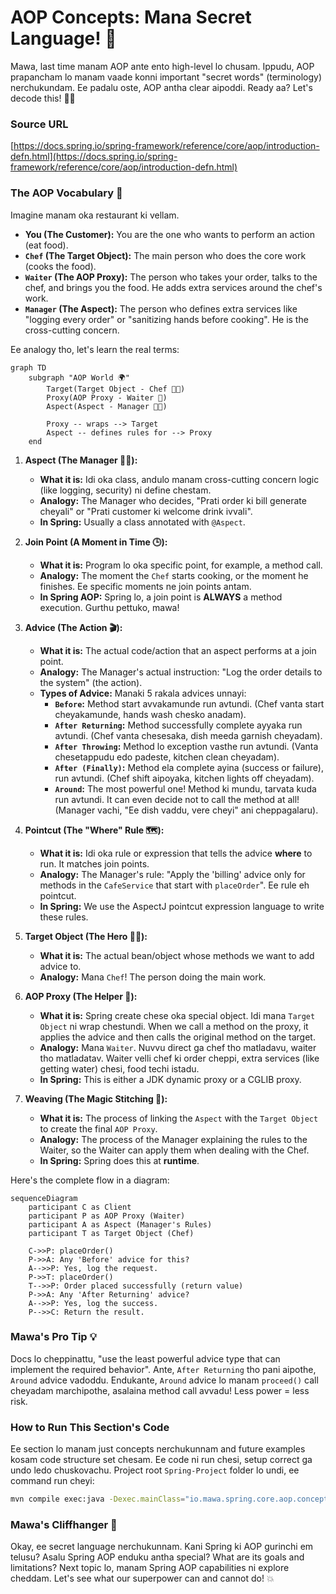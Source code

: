 # AOP Concepts: Mana Secret Language! 🤫

Mawa, last time manam AOP ante ento high-level lo chusam. Ippudu, AOP prapancham lo manam vaade konni important "secret words" (terminology) nerchukundam. Ee padalu oste, AOP antha clear aipoddi. Ready aa? Let's decode this! 🕵️‍♂️

### Source URL
[https://docs.spring.io/spring-framework/reference/core/aop/introduction-defn.html](https://docs.spring.io/spring-framework/reference/core/aop/introduction-defn.html)

### The AOP Vocabulary 📖

Imagine manam oka restaurant ki vellam.
-   **You (The Customer):** You are the one who wants to perform an action (eat food).
-   **`Chef` (The Target Object):** The main person who does the core work (cooks the food).
-   **`Waiter` (The AOP Proxy):** The person who takes your order, talks to the chef, and brings you the food. He adds extra services around the chef's work.
-   **`Manager` (The Aspect):** The person who defines extra services like "logging every order" or "sanitizing hands before cooking". He is the cross-cutting concern.

Ee analogy tho, let's learn the real terms:

```mermaid
graph TD
    subgraph "AOP World 🌍"
        Target(Target Object - Chef 👨‍🍳)
        Proxy(AOP Proxy - Waiter 🤵)
        Aspect(Aspect - Manager 🧑‍💼)

        Proxy -- wraps --> Target
        Aspect -- defines rules for --> Proxy
    end
```

1.  **Aspect (The Manager 🧑‍💼):**
    *   **What it is:** Idi oka class, andulo manam cross-cutting concern logic (like logging, security) ni define chestam.
    *   **Analogy:** The Manager who decides, "Prati order ki bill generate cheyali" or "Prati customer ki welcome drink ivvali".
    *   **In Spring:** Usually a class annotated with `@Aspect`.

2.  **Join Point (A Moment in Time 🕒):**
    *   **What it is:** Program lo oka specific point, for example, a method call.
    *   **Analogy:** The moment the `Chef` starts cooking, or the moment he finishes. Ee specific moments ne join points antam.
    *   **In Spring AOP:** Spring lo, a join point is **ALWAYS** a method execution. Gurthu pettuko, mawa!

3.  **Advice (The Action 🎬):**
    *   **What it is:** The actual code/action that an aspect performs at a join point.
    *   **Analogy:** The Manager's actual instruction: "Log the order details to the system" (the action).
    *   **Types of Advice:** Manaki 5 rakala advices unnayi:
        *   **`Before`:** Method start avvakamunde run avtundi. (Chef vanta start cheyakamunde, hands wash chesko anadam).
        *   **`After Returning`:** Method successfully complete ayyaka run avtundi. (Chef vanta chesesaka, dish meeda garnish cheyadam).
        *   **`After Throwing`:** Method lo exception vasthe run avtundi. (Vanta chesetappudu edo padeste, kitchen clean cheyadam).
        *   **`After (Finally)`:** Method ela complete ayina (success or failure), run avtundi. (Chef shift aipoyaka, kitchen lights off cheyadam).
        *   **`Around`:** The most powerful one! Method ki mundu, tarvata kuda run avtundi. It can even decide not to call the method at all! (Manager vachi, "Ee dish vaddu, vere cheyi" ani cheppagalaru).

4.  **Pointcut (The "Where" Rule 🗺️):**
    *   **What it is:** Idi oka rule or expression that tells the advice **where** to run. It matches join points.
    *   **Analogy:** The Manager's rule: "Apply the 'billing' advice only for methods in the `CafeService` that start with `placeOrder`". Ee rule eh pointcut.
    *   **In Spring:** We use the AspectJ pointcut expression language to write these rules.

5.  **Target Object (The Hero 🦸‍♂️):**
    *   **What it is:** The actual bean/object whose methods we want to add advice to.
    *   **Analogy:** Mana `Chef`! The person doing the main work.

6.  **AOP Proxy (The Helper 🤵):**
    *   **What it is:** Spring create chese oka special object. Idi mana `Target Object` ni wrap chestundi. When we call a method on the proxy, it applies the advice and then calls the original method on the target.
    *   **Analogy:** Mana `Waiter`. Nuvvu direct ga chef tho matladavu, waiter tho matladatav. Waiter velli chef ki order cheppi, extra services (like getting water) chesi, food techi istadu.
    *   **In Spring:** This is either a JDK dynamic proxy or a CGLIB proxy.

7.  **Weaving (The Magic Stitching 🧵):**
    *   **What it is:** The process of linking the `Aspect` with the `Target Object` to create the final `AOP Proxy`.
    *   **Analogy:** The process of the Manager explaining the rules to the Waiter, so the Waiter can apply them when dealing with the Chef.
    *   **In Spring:** Spring does this at **runtime**.

Here's the complete flow in a diagram:

```mermaid
sequenceDiagram
    participant C as Client
    participant P as AOP Proxy (Waiter)
    participant A as Aspect (Manager's Rules)
    participant T as Target Object (Chef)

    C->>P: placeOrder()
    P->>A: Any 'Before' advice for this?
    A-->>P: Yes, log the request.
    P->>T: placeOrder()
    T-->>P: Order placed successfully (return value)
    P->>A: Any 'After Returning' advice?
    A-->>P: Yes, log the success.
    P-->>C: Return the result.
```

### Mawa's Pro Tip 💡
Docs lo cheppinattu, "use the least powerful advice type that can implement the required behavior". Ante, `After Returning` tho pani aipothe, `Around` advice vadoddu. Endukante, `Around` advice lo manam `proceed()` call cheyadam marchipothe, asalaina method call avvadu! Less power = less risk.

### How to Run This Section's Code
Ee section lo manam just concepts nerchukunnam and future examples kosam code structure set chesam. Ee code ni run chesi, setup correct ga undo ledo chuskovachu.
Project root `Spring-Project` folder lo undi, ee command run cheyi:
```bash
mvn compile exec:java -Dexec.mainClass="io.mawa.spring.core.aop.concepts.AopConceptsDemoApp"
```

### Mawa's Cliffhanger 🧗
Okay, ee secret language nerchukunnam. Kani Spring ki AOP gurinchi em telusu? Asalu Spring AOP enduku antha special? What are its goals and limitations? Next topic lo, manam Spring AOP capabilities ni explore cheddam. Let's see what our superpower can and cannot do! 💥
